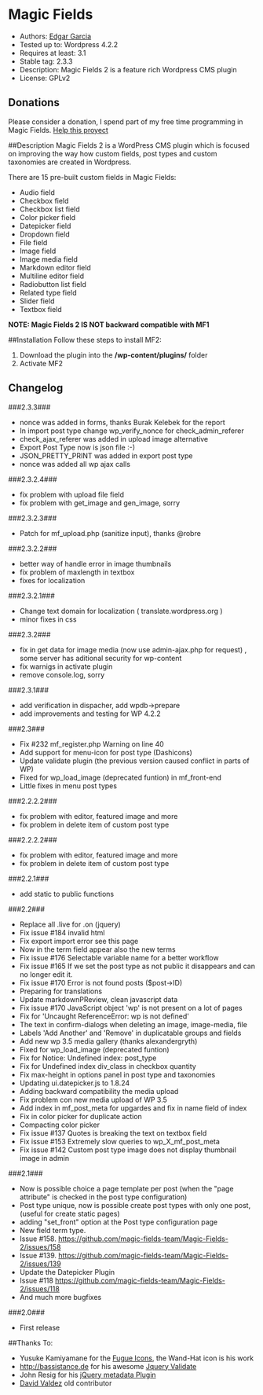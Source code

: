 # Magic Fields

* Authors: [Edgar Garcia](http://hunk.com.mx "Hunk")
* Tested up to: Wordpress 4.2.2
* Requires at least: 3.1
* Stable tag: 2.3.3
* Description: Magic Fields 2 is a feature rich Wordpress CMS plugin
* License: GPLv2

## Donations

Please consider a donation, I spend part of my free time programming in Magic Fields. [Help this proyect](https://www.paypal.com/cgi-bin/webscr?cmd=_donations&business=edgar%40programador%2ecom&lc=GB&item_name=Donation%20Magic%20Fields&currency_code=USD&bn=PP%2dDonationsBF%3abtn_donateCC_LG%2egif%3aNonHostedGuest)

##Description
Magic Fields 2 is a WordPress CMS plugin which is focused on improving the way how custom fields, post types and custom taxonomies are created in Wordpress.

There are 15 pre-built custom fields in Magic Fields:

* Audio field
* Checkbox field
* Checkbox list field
* Color picker field
* Datepicker field
* Dropdown field
* File field
* Image field
* Image media field
* Markdown editor field
* Multiline editor field
* Radiobutton list field
* Related type field
* Slider field
* Textbox field

**NOTE: Magic Fields 2 IS NOT backward compatible with MF1**

##Installation
Follow these steps to install MF2:

1. Download the plugin into the **/wp-content/plugins/** folder
2. Activate MF2

## Changelog ##


###2.3.3###
* nonce was added in forms, thanks Burak Kelebek for the report
* In import post type change wp_verify_nonce for check_admin_referer
* check_ajax_referer was added in upload image alternative
* Export Post Type now is json file :-)
* JSON_PRETTY_PRINT was added in export post type
* nonce was added all wp ajax calls

###2.3.2.4###
* fix problem with upload file field
* fix problem with get_image and gen_image, sorry

###2.3.2.3###
* Patch for mf_upload.php (sanitize input), thanks @robre

###2.3.2.2###
* better way of handle error in image thumbnails
* fix problem of maxlength in textbox
* fixes for localization

###2.3.2.1###
* Change text domain for localization ( translate.wordpress.org )
* minor fixes in css

###2.3.2###
* fix in get data for image media (now use admin-ajax.php for request) , some server has aditional security for wp-content
* fix warnigs in activate plugin
* remove console.log, sorry

###2.3.1###
* add verification in dispacher, add wpdb->prepare
* add improvements and testing for WP 4.2.2

###2.3###
* Fix #232 mf_register.php Warning on line 40
* Add support for menu-icon for post type (Dashicons)
* Update validate plugin (the previous version caused conflict in parts of WP)
* Fixed for wp_load_image (deprecated funtion) in mf_front-end
* Little fixes in menu post types

###2.2.2.2###
* fix problem with editor, featured image and more
* fix problem in delete item of custom post type

###2.2.2.2###
* fix problem with editor, featured image and more
* fix problem in delete item of custom post type

###2.2.1###
* add static to public functions

###2.2###
* Replace all .live for .on (jquery)
* Fix issue #184 invalid html
* Fix export import error see this page 
* Now in the term field appear also the new terms
* Fix issue #176 Selectable variable name for a better workflow
* Fix issue #165 If we set the post type as not public it disappears and can no longer edit it.
* Fix issue #170 Error is not found posts ($post->ID)
* Preparing for translations
* Update markdownPReview, clean javascript data
* Fix issue #170 JavaScript object 'wp' is not present on a lot of pages
* Fix for 'Uncaught ReferenceError: wp is not defined'
* The text in confirm-dialogs when deleting an image, image-media, file
* Labels 'Add Another' and 'Remove' in duplicatable groups and fields
* Add new wp 3.5 media gallery (thanks alexandergryth)
* Fixed for wp_load_image (deprecated funtion)
* Fix for Notice: Undefined index: post_type
* Fix for Undefined index div_class in checkbox quantity
* Fix max-height in options panel in post type and taxonomies
* Updating ui.datepicker.js to 1.8.24
* Adding backward compatibility the media upload
* Fix problem con new media upload of WP 3.5
* Add index in mf_post_meta for upgardes and fix in name field of index
* Fix in color picker for duplicate action
* Compacting color picker
* Fix issue #137 Quotes is breaking the text on textbox field
* Fix issue #153 Extremely slow queries to wp_X_mf_post_meta
* Fix issue #142 Custom post type image does not display thumbnail image in admin

###2.1###
* Now is possible choice a page template per post (when the "page attribute" is checked in the post type configuration)
* Post type unique, now is possible create post types with only one post, (useful for create static pages)
* adding "set_front" option at the Post type configuration page
* New field term type.
* Issue #158. https://github.com/magic-fields-team/Magic-Fields-2/issues/158
* Issue #139. https://github.com/magic-fields-team/Magic-Fields-2/issues/139
* Update the Datepicker Plugin
* Issue #118 https://github.com/magic-fields-team/Magic-Fields-2/issues/118
* And much more bugfixes


###2.0###
 * First release

##Thanks To:
* Yusuke Kamiyamane  for the [Fugue Icons](http://p.yusukekamiyamane.com/ "Fugue Icons"), the Wand-Hat icon is his work
* http://bassistance.de  for his awesome [Jquery Validate](http://bassistance.de/jquery-plugins/jquery-plugin-validation/ "jQuery Validate")
* John Resig  for his [jQuery metadata Plugin](https://github.com/jquery/jquery-metadata "jQuery metadata")
* [David Valdez](http://gnuget.org "Gnuget") old contributor
